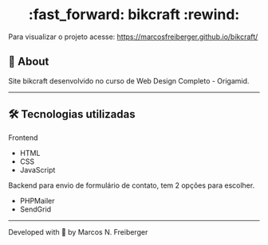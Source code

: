 <h1 align = "center"> :fast_forward: bikcraft :rewind: </h1>

Para visualizar o projeto acesse: https://marcosfreiberger.github.io/bikcraft/

## 📖 About
<p>Site bikcraft desenvolvido no curso de Web Design Completo - Origamid.</p>

---

## 🛠 Tecnologias utilizadas
Frontend
- HTML
- CSS
- JavaScript

Backend para envio de formulário de contato, tem 2 opções para escolher.
- PHPMailer
- SendGrid

---
Developed with 💙 by Marcos N. Freiberger
